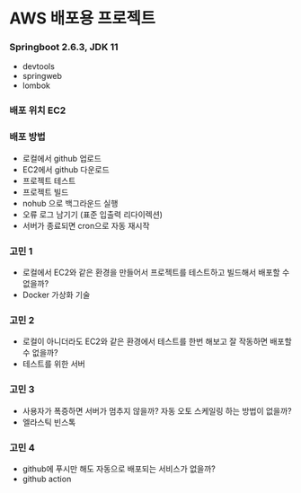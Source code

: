 # AWS 배포용 프로젝트

### Springboot 2.6.3, JDK 11
- devtools
- springweb
- lombok

### 배포 위치 EC2

### 배포 방법
- 로컬에서 github 업로드
- EC2에서 github 다운로드
- 프로젝트 테스트
- 프로젝트 빌드
- nohub 으로 백그라운드 실행
- 오류 로그 남기기 (표준 입출력 리다이렉션)
- 서버가 종료되면 cron으로 자동 재시작

### 고민 1
- 로컬에서 EC2와 같은 환경을 만들어서 프로젝트를 테스트하고 빌드해서 배포할 수 없을까?
- Docker 가상화 기술

### 고민 2
- 로컬이 아니더라도 EC2와 같은 환경에서 테스트를 한번 해보고 잘 작동하면 배포할 수 없을까?
- 테스트를 위한 서버

### 고민 3
- 사용자가 폭증하면 서버가 멈추지 않을까? 자동 오토 스케일링 하는 방법이 없을까?
- 엘라스틱 빈스톡

### 고민 4
- github에 푸시만 해도 자동으로 배포되는 서비스가 없을까? 
- github action

